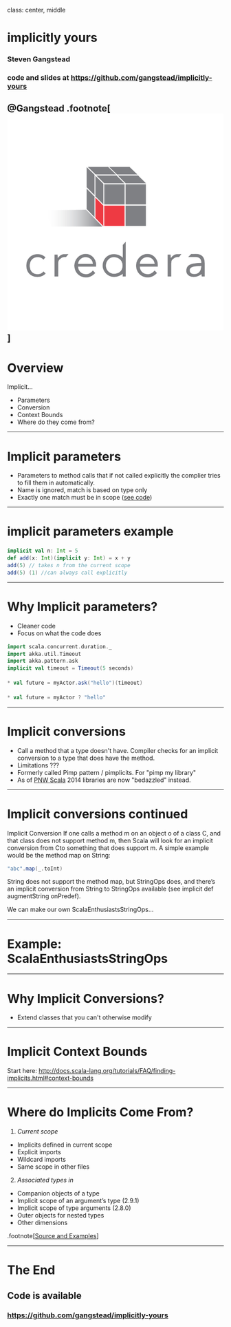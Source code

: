 class: center, middle

# implicitly yours
### Steven Gangstead
### code and slides at https://github.com/gangstead/implicitly-yours
@Gangstead
.footnote[![:scale 20%](slides/credera.jpg)]
---

# Overview

Implicit…
- Parameters
- Conversion
- Context Bounds
- Where do they come from?

---

# Implicit parameters

- Parameters to method calls that if not called explicitly the complier tries to fill them in automatically.
- Name is ignored, match is based on type only
- Exactly one match must be in scope ([see code](https://github.com/gangstead/implicitly-yours/blob/gh-pages/src/main/scala/ImplicitParams.scala))

---

# implicit parameters example

```scala
implicit val n: Int = 5
def add(x: Int)(implicit y: Int) = x + y
add(5) // takes n from the current scope
add(5) (1) //can always call explicitly
```
---

# Why Implicit parameters?

- Cleaner code
- Focus on what the code does

```scala
import scala.concurrent.duration._
import akka.util.Timeout
import akka.pattern.ask
implicit val timeout = Timeout(5 seconds)

* val future = myActor.ask("hello")(timeout)

* val future = myActor ? "hello"
```
---
# Implicit conversions

- Call a method that a type doesn't have.  Compiler checks for an implicit conversion to a type that does have the method.
- Limitations ???
- Formerly called Pimp pattern / pimplicits.  For "pimp my library"
- As of [PNW Scala](http://www.pnwscala.org) 2014 libraries are now "bedazzled" instead.

---
# Implicit conversions continued

Implicit Conversion
    If one calls a method m on an object o of a class C, and that class does not support method m, then Scala will look for an implicit conversion from Cto something that does support m. A simple example would be the method map on String:
```scala
"abc".map(_.toInt)
```

String does not support the method map, but StringOps does, and there’s an implicit conversion from String to StringOps available (see implicit def augmentString onPredef).

We can make our own ScalaEnthusiastsStringOps...

---
# Example: ScalaEnthusiastsStringOps

---

# Why Implicit Conversions?

- Extend classes that you can't otherwise modify
---

# Implicit Context Bounds

Start here: http://docs.scala-lang.org/tutorials/FAQ/finding-implicits.html#context-bounds

---

# Where do Implicits Come From?
1. _Current scope_
 - Implicits defined in current scope
 - Explicit imports
 - Wildcard imports
 - Same scope in other files
2. _Associated types in_
 - Companion objects of a type
 - Implicit scope of an argument’s type (2.9.1)
 - Implicit scope of type arguments (2.8.0)
 - Outer objects for nested types
 - Other dimensions

.footnote[[Source and Examples](http://docs.scala-lang.org/tutorials/FAQ/finding-implicits.html#where-do-implicits-come-from)]

---

# The End
## Code is available
### https://github.com/gangstead/implicitly-yours
